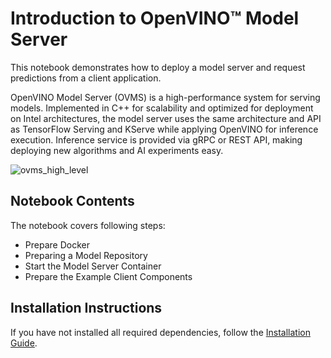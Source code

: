 # Introduction to OpenVINO™ Model Server

This notebook demonstrates how to deploy a model server and request predictions from a client application.

OpenVINO Model Server (OVMS) is a high-performance system for serving models. Implemented in C++ for scalability and optimized for deployment on Intel architectures, the model server uses the same architecture and API as TensorFlow Serving and KServe while applying OpenVINO for inference execution. Inference service is provided via gRPC or REST API, making deploying new algorithms and AI experiments easy.

![ovms_high_level](https://user-images.githubusercontent.com/91237924/215658767-0e0fc221-aed0-4db1-9a82-6be55f244dba.png)

## Notebook Contents

The notebook covers following steps:

* Prepare Docker
* Preparing a Model Repository
* Start the Model Server Container
* Prepare the Example Client Components

## Installation Instructions

If you have not installed all required dependencies, follow the [Installation Guide](../../README.md).

